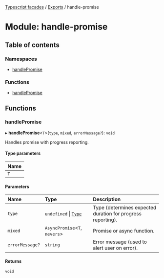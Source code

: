 [Typescript facades](../index.md) / [Exports](../modules.md) / handle-promise

# Module: handle-promise

## Table of contents

### Namespaces

- [handlePromise](handle_promise.handlePromise.md)

### Functions

- [handlePromise](handle_promise.md#handlepromise)

## Functions

### handlePromise

▸ **handlePromise**<`T`\>(`type`, `mixed`, `errorMessage?`): `void`

Handles promise with progress reporting.

#### Type parameters

| Name |
| :------ |
| `T` |

#### Parameters

| Name | Type | Description |
| :------ | :------ | :------ |
| `type` | `undefined` \| [`Type`](handle_promise.handlePromise.md#type) | Type (determines expected duration for progress reporting). |
| `mixed` | `AsyncPromise`<`T`, `nevers`\> | Promise or async function. |
| `errorMessage?` | `string` | Error message (used to alert user on error). |

#### Returns

`void`
